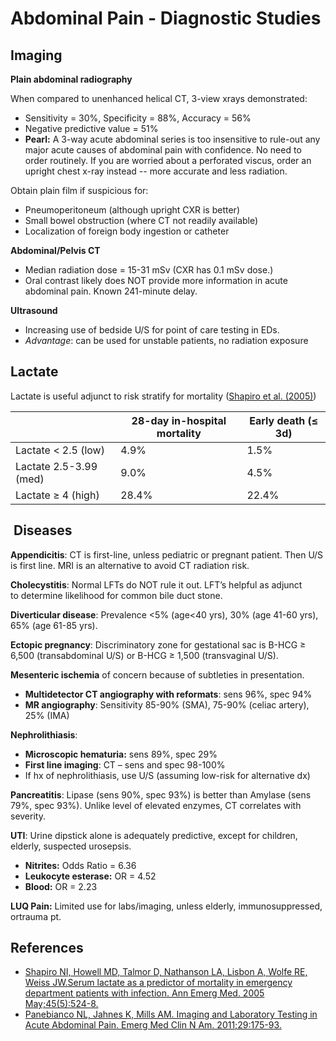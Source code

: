


# Abdominal Pain - Diagnostic Studies

## Imaging

**Plain abdominal radiography**

When compared to unenhanced helical CT, 3-view xrays demonstrated:

-   Sensitivity = 30%, Specificity = 88%, Accuracy = 56%
-   Negative predictive value = 51%
-   **Pearl:** A 3-way acute abdominal series is too insensitive to rule-out any major acute causes of abdominal pain with confidence. No need to order routinely. If you are worried about a perforated viscus, order an upright chest x-ray instead -- more accurate and less radiation. 

Obtain plain film if suspicious for:

-   Pneumoperitoneum (although upright CXR is better)
-   Small bowel obstruction (where CT not readily available) 
-   Localization of foreign body ingestion or catheter

**Abdominal/Pelvis CT**

-   Median radiation dose = 15-31 mSv (CXR has 0.1 mSv dose.)
-   Oral contrast likely does NOT provide more information in acute abdominal pain. Known 241-minute delay.

**Ultrasound**

-   Increasing use of bedside U/S for point of care testing in EDs.
-   *Advantage*: can be used for unstable patients, no radiation exposure 

## Lactate

Lactate is useful adjunct to risk stratify for mortality ([Shapiro et al. (2005)](https://www.ncbi.nlm.nih.gov/pubmed/15855951))


|                        | 28-day in-hospital mortality | Early death (≤ 3d)       |
|------------------------|--------------------|-------------|
| Lactate &lt; 2.5 (low) | 4.9%               | 1.5%        |
| Lactate 2.5-3.99 (med) | 9.0%               | 4.5%        |
| Lactate ≥ 4 (high)     | 28.4%              | 22.4%       |

##  Diseases

**Appendicitis**: CT is first-line, unless pediatric or pregnant patient. Then U/S is first line. MRI is an alternative to avoid CT radiation risk.

**Cholecystitis**: Normal LFTs do NOT rule it out. LFT’s helpful as adjunct to determine likelihood for common bile duct stone.

**Diverticular disease**: Prevalence &lt;5% (age&lt;40 yrs), 30% (age 41-60 yrs), 65% (age 61-85 yrs).

**Ectopic pregnancy**: Discriminatory zone for gestational sac is B-HCG ≥ 6,500 (transabdominal U/S) or B-HCG ≥ 1,500 (transvaginal U/S).

**Mesenteric ischemia** of concern because of subtleties in presentation.
  -   **Multidetector CT angiography with reformats**: sens 96%, spec 94%
  -   **MR angiography**: Sensitivity 85-90% (SMA), 75-90% (celiac artery), 25% (IMA) 

**Nephrolithiasis**:
-   **Microscopic hematuria:** sens 89%, spec 29%
-   **First line imaging**: CT – sens and spec 98-100%
-   If hx of nephrolithiasis, use U/S (assuming low-risk for alternative dx)

**Pancreatitis**: Lipase (sens 90%, spec 93%) is better than Amylase (sens 79%, spec 93%). Unlike level of elevated enzymes, CT correlates with severity.

**UTI**: Urine dipstick alone is adequately predictive, except for children, elderly, suspected urosepsis.
-   **Nitrites:** Odds Ratio = 6.36
-   **Leukocyte esterase:** OR = 4.52 
-   **Blood:** OR = 2.23

**LUQ Pain:** Limited use for labs/imaging, unless elderly, immunosuppressed, ortrauma pt.

## References

-   [Shapiro NI, Howell MD, Talmor D, Nathanson LA, Lisbon A, Wolfe RE, Weiss JW.Serum lactate as a predictor of mortality in emergency department patients with infection. Ann Emerg Med. 2005 May;45(5):524-8.](https://www.ncbi.nlm.nih.gov/pubmed/15855951)
-   [Panebianco NL, Jahnes K, Mills AM. Imaging and Laboratory Testing in Acute Abdominal Pain. Emerg Med Clin N Am. 2011;29:175-93.](https://www.ncbi.nlm.nih.gov/pubmed/?term=21515175)
